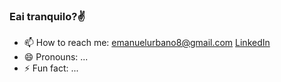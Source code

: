 ### Eai tranquilo?✌



<!--

- 🔭 I’m currently working on ...
- 🌱 I’m currently learning ...
- 👯 I’m looking to collaborate on ...
- 🤔 I’m looking for help with ...
- 💬 Ask me about ...
-->
- 📫 How to reach me: emanuelurbano8@gmail.com <a href="https://www.linkedin.com/in/emanuel-urbano-6364541b3/">LinkedIn</a>
- 😄 Pronouns: ...
- ⚡ Fun fact: ...

